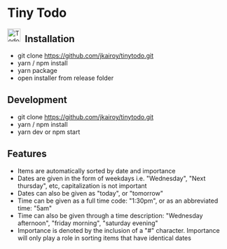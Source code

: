 # Tiny Todo

<img src="https://imgur.com/CX1ynsq.png"
     alt="Todo Demo"
     style="float: left; margin-right: 10px; height: 30px;" />

## Installation
- git clone https://github.com/jkairoy/tinytodo.git
- yarn / npm install
- yarn package
- open installer from release folder

## Development
- git clone https://github.com/jkairoy/tinytodo.git
- yarn / npm install
- yarn dev or npm start

## Features
- Items are automatically sorted by date and importance
- Dates are given in the form of weekdays i.e. "Wednesday", "Next thursday", etc, capitalization is not important
- Dates can also be given as "today", or "tomorrow"
- Time can be given as a full time code: "1:30pm", or as an abbreviated time: "5am"
- Time can also be given through a time description: "Wednesday afternoon", "friday morning", "saturday evening"
- Importance is denoted by the inclusion of a "#" character. Importance will only play a role in sorting items that have identical dates
